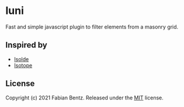 luni
=====

Fast and simple javascript plugin to filter elements from a masonry grid.


Inspired by
---------

* [Isolde](https://github.com/TristanBlg/Isolde)
* [Isotope](https://isotope.metafizzy.co/)

License
-------

Copyright (c) 2021 Fabian Bentz.
Released under the [MIT](LICENSE) license.
